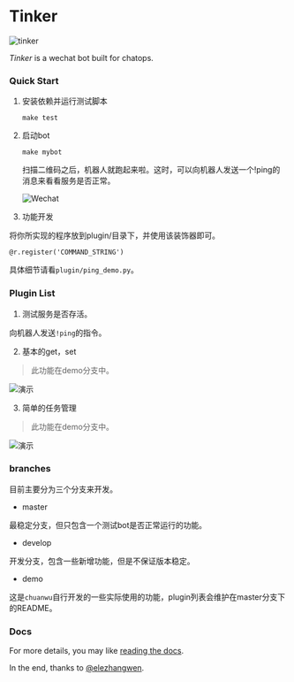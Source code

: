 # Tinker
![tinker](https://travis-ci.org/chuanwu/Tinker.svg?branch=master)

*Tinker* is a wechat bot built for chatops.

### Quick Start

1. 安装依赖并运行测试脚本

   ```
   make test
   ```

2. 启动bot

   ```
   make mybot
   ```
   扫描二维码之后，机器人就跑起来啦。这时，可以向机器人发送一个!ping的消息来看看服务是否正常。

   ![Wechat](https://ooo.0o0.ooo/2017/03/29/58db399dd2ca6.jpeg)

3. 功能开发

 将你所实现的程序放到plugin/目录下，并使用该装饰器即可。

 ```
 @r.register('COMMAND_STRING')
 ```

 具体细节请看`plugin/ping_demo.py`。
 
### Plugin List

1. 测试服务是否存活。

向机器人发送`!ping`的指令。

2. 基本的get，set

> 此功能在demo分支中。

![演示](https://ooo.0o0.ooo/2017/03/30/58dbea829889a.jpeg)

3. 简单的任务管理

> 此功能在demo分支中。

![演示](https://ooo.0o0.ooo/2017/03/30/58dbea9f642d9.jpeg)


### branches

目前主要分为三个分支来开发。

 * master
 
最稳定分支，但只包含一个测试bot是否正常运行的功能。
 
 * develop

开发分支，包含一些新增功能，但是不保证版本稳定。

 * demo
 
这是`chuanwu`自行开发的一些实际使用的功能，plugin列表会维护在master分支下的README。
 

### Docs

For more details, you may like [reading the docs](http://tinker.readthedocs.io/).



In the end, thanks to [@elezhangwen](https://github.com/elezhangwen).
